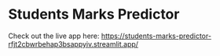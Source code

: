 # Students Marks Predictor

Check out the live app here: https://students-marks-predictor-rfjt2cbwrbehap3bsappyiv.streamlit.app/

